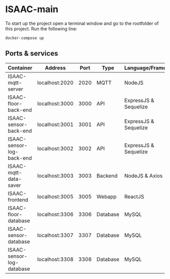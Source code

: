 # ISAAC-main

To start up the project open a terminal window and go to the rootfolder of this project. Run the following line:

`docker-compose up`

## Ports & services
| Container                 | Address        | Port | Type     | Language/Framework    |
|---------------------------|----------------|------|----------|-----------------------|
| ISAAC-mqtt-server         | localhost:2020 | 2020 | MQTT     | NodeJS                |
| ISAAC-floor-back-end      | localhost:3000 | 3000 | API      | ExpressJS & Sequelize |
| ISAAC-sensor-back-end     | localhost:3001 | 3001 | API      | ExpressJS & Sequelize |
| ISAAC-sensor-log-back-end | localhost:3002 | 3002 | API      | ExpressJS & Sequelize |
| ISAAC-mqtt-data-saver     | localhost:3003 | 3003 | Backend  | NodeJS & Axios        |
| ISAAC-frontend            | localhost:3005 | 3005 | Webapp   | ReactJS               |
| ISAAC-floor-database      | localhost:3306 | 3306 | Database | MySQL                 |
| ISAAC-sensor-database     | localhost:3307 | 3307 | Database | MySQL                 |
| ISAAC-sensor-log-database | localhost:3308 | 3308 | Database | MySQL                 |
